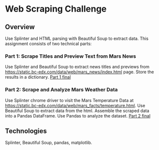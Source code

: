 # Web Scraping Challenge
## Overview
Use Splinter and HTML parsing with Beautiful Soup to extract data. This assignment consists of two technical parts:

### Part 1: Scrape Titles and Preview Text from Mars News
Use Splinter and Beautiful Soup to extract news titles and previews from https://static.bc-edx.com/data/web/mars_news/index.html page.
Store the results in a dictionary. 
[Part 1 final](part_1_mars_news.ipynb)
### Part 2: Scrape and Analyze Mars Weather Data
Use Splinter chrome driver to visit the Mars Temperature Data at https://static.bc-edx.com/data/web/mars_facts/temperature.html. Use Beautiful Soup to extract data from the html. Assemble the scraped data into a Pandas DataFrame. Use Pandas to analyze the dataset. 
[Part 2 final](part_2_mars_weather.ipynb)

## Technologies
Splinter, Beautiful Soup, pandas, matplotlib.
